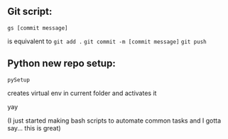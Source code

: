 ## Git script: 

`gs [commit message]` 

is equivalent to `git add .` `git commit -m [commit message]` `git push` 

## Python new repo setup: 
`pySetup`

creates virtual env in current folder and activates it

yay

(I just started making bash scripts to automate common tasks and I gotta say... this is great)
